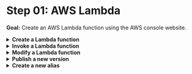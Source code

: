 # Step 01: AWS Lambda

**Goal:** Create an AWS Lambda function using the AWS console website.

<details>
<summary><b>Create a Lambda function</b></summary><p>

1. Log into the AWS Console

2. Go to the Lambda console

3. Click `Create function`

4. Select `Author from scratch`

5. Use the name `intro-to-sl-` followed by your name - e.g. `intro-to-sl-sara-gerion`

6. Select the runtime as `Node.js 10`

7. Under `Role*`, choose `Create new role from template(s)`

8. Use the role name `intro-to-sl-` followed by your name - e.g. `intro-to-sl-sara-gerion`

9. Use the policy template `Test Harness permissions`

10. Click `Create function`

</p></details>

<details>
<summary><b>Invoke a Lambda function</b></summary><p>

1. Click `Test`

2. Choose any name for `Event name`

3. Click `Create`

4. Click `Test` one more time

5. See the output and log in the Cloud9 console

</p></details>

<details>
<summary><b>Modify a Lambda function</b></summary><p>

1. Modify the callback value

2. Click `Save`

3. Click `Test`

5. See the output is different and reflects your change

</p></details>

<details>
<summary><b>Publish a new version</b></summary><p>

1. Click `Action`

2. Click `Publish new version`

3. Give the new version a description

5. Click `Publish`

</p></details>

<details>
<summary><b>Create a new alias</b></summary><p>

1. Click `Action`

2. Click `Create alias`

3. Give it a name and description

4. Select a version from the `Version*` drop down

5. Click `Create`

</p></details>
